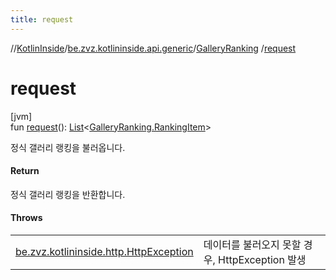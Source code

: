 ```yaml
---
title: request
---
```

//[KotlinInside](../../../index.html)/[be.zvz.kotlininside.api.generic](../index.html)/[GalleryRanking](index.html)
/[request](request.html)

# request

[jvm]\
fun [request](request.html)(): [List](https://kotlinlang.org/api/latest/jvm/stdlib/kotlin.collections/-list/index.html)<[GalleryRanking.RankingItem](
-ranking-item/index.html)>

정식 갤러리 랭킹을 불러옵니다.

#### Return

정식 갤러리 랭킹을 반환합니다.

#### Throws

| | |
|---|---|
| [be.zvz.kotlininside.http.HttpException](../../be.zvz.kotlininside.http/-http-exception/index.html) | 데이터를 불러오지 못할 경우, HttpException 발생 |



